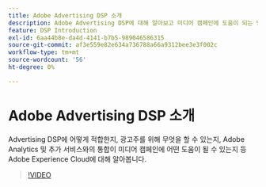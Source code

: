 ```yaml
---
title: Adobe Advertising DSP 소개
description: Adobe Advertising DSP에 대해 알아보고 미디어 캠페인에 도움이 되는 방법을 알아봅니다.
feature: DSP Introduction
exl-id: 6aa44b8e-da4d-4141-b7b5-989046586315
source-git-commit: af3e559e82e634a736788a66a9312bee3e3f002c
workflow-type: tm+mt
source-wordcount: '56'
ht-degree: 0%

---
```


# Adobe Advertising DSP 소개

Advertising DSP에 어떻게 적합한지, 광고주를 위해 무엇을 할 수 있는지, Adobe Analytics 및 추가 서비스와의 통합이 미디어 캠페인에 어떤 도움이 될 수 있는지 등 Adobe Experience Cloud에 대해 알아봅니다.

>[!VIDEO](https://video.tv.adobe.com/v/339200)
